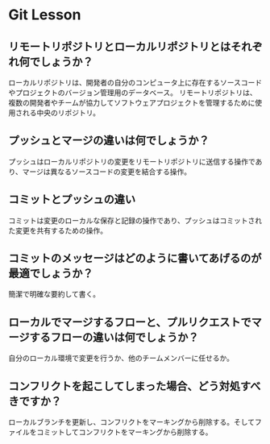# Git Lesson

## リモートリポジトリとローカルリポジトリとはそれぞれ何でしょうか？
ローカルリポジトリは、開発者の自分のコンピュータ上に存在するソースコードやプロジェクトのバージョン管理用のデータベース。
リモートリポジトリは、複数の開発者やチームが協力してソフトウェアプロジェクトを管理するために使用される中央のリポジトリ。


## プッシュとマージの違いは何でしょうか？
プッシュはローカルリポジトリの変更をリモートリポジトリに送信する操作であり、マージは異なるソースコードの変更を結合する操作。


## コミットとプッシュの違い
コミットは変更のローカルな保存と記録の操作であり、プッシュはコミットされた変更を共有するための操作。


## コミットのメッセージはどのように書いてあげるのが最適でしょうか？
簡潔で明確な要約して書く。


## ローカルでマージするフローと、プルリクエストでマージするフローの違いは何でしょうか？
自分のローカル環境で変更を行うか、他のチームメンバーに任せるか。


## コンフリクトを起こしてしまった場合、どう対処すべきですか？
ローカルブランチを更新し、コンフリクトをマーキングから削除する。そしてファイルをコミットしてコンフリクトをマーキングから削除する。
